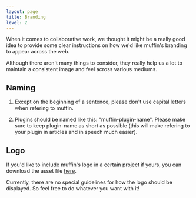 ```yaml
---
layout: page
title: Branding
level: 2
---
```


When it comes to collaborative work, we thought it might be a really good idea to provide some clear instructions on how we'd like muffin's branding to appear across the web.

Although there aren't many things to consider, they really help us a lot to maintain a consistent image and feel across various mediums.  

## Naming

1. Except on the beginning of a sentence, please don't use capital letters when refering to muffin.

2. Plugins should be named like this: "muffin-plugin-name". Please make sure to keep plugin-name as short as possible (this will make refering to your plugin in articles and in speech much easier).

## Logo

If you'd like to include muffin's logo in a certain project if yours, you can download the asset file [here](https://github.com/muffinjs/branding).

Currently, there are no special guidelines for how the logo should be displayed. So feel free to do whatever you want with it!
